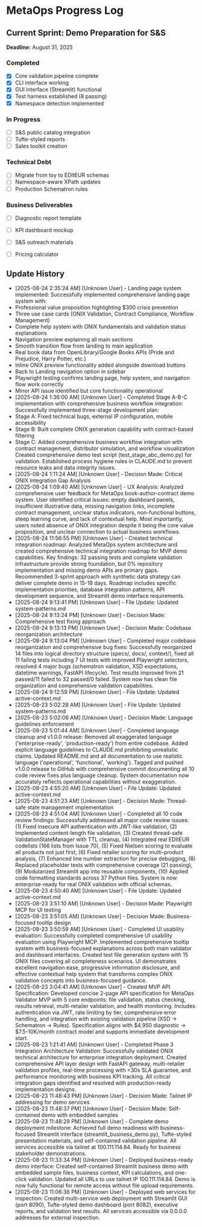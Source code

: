 # MetaOps Progress Log

## Current Sprint: Demo Preparation for S&S
**Deadline:** August 31, 2025

### Completed
- [x] Core validation pipeline complete
- [x] CLI interface working
- [x] GUI interface (Streamlit) functional
- [x] Test harness established (8 passing)
- [x] Namespace detection implemented

### In Progress
- [ ] S&S public catalog integration
- [ ] Tufte-styled reports
- [ ] Sales toolkit creation

### Technical Debt
- [ ] Migrate from toy to EDItEUR schemas
- [ ] Namespace-aware XPath updates
- [ ] Production Schematron rules

### Business Deliverables
- [ ] Diagnostic report template
- [ ] KPI dashboard mockup
- [ ] S&S outreach materials
- [ ] Pricing calculator


## Update History

- [2025-08-24 2:35:24 AM] [Unknown User] - Landing page system implemented: Successfully implemented comprehensive landing page system with:
- Professional value proposition highlighting $300 crisis prevention 
- Three use case cards (ONIX Validation, Contract Compliance, Workflow Management)
- Complete help system with ONIX fundamentals and validation status explanations
- Navigation preview explaining all main sections
- Smooth transition flow from landing to main application
- Real book data from OpenLibrary/Google Books APIs (Pride and Prejudice, Harry Potter, etc.)
- Inline ONIX preview functionality added alongside download buttons
- Back to Landing navigation option in sidebar
- Playwright testing confirms landing page, help system, and navigation flow work correctly
- Minor API issue identified but core functionality operational
- [2025-08-24 1:36:00 AM] [Unknown User] - Completed Stage A-B-C implementation with comprehensive business workflow integration: Successfully implemented three-stage development plan:
- Stage A: Fixed technical bugs, external IP configuration, mobile accessibility
- Stage B: Built complete ONIX generation capability with contract-based filtering
- Stage C: Added comprehensive business workflow integration with contract management, distributor simulation, and workflow visualization
Created comprehensive demo test script (test_stage_abc_demo.py) for validation.
Established process hygiene rules in CLAUDE.md to prevent resource leaks and data integrity issues.
- [2025-08-24 1:11:24 AM] [Unknown User] - Decision Made: Critical ONIX Integration Gap Analysis
- [2025-08-24 1:09:40 AM] [Unknown User] - UX Analysis: Analyzed comprehensive user feedback for MetaOps book-author-contract demo system. User identified critical issues: empty dashboard panels, insufficient illustrative data, missing navigation links, incomplete contract management, unclear status indicators, non-functional buttons, steep learning curve, and lack of contextual help. Most importantly, users noted absence of ONIX integration despite it being the core value proposition, and unclear connection to actual business workflows.
- [2025-08-24 11:56:55 PM] [Unknown User] - Created technical integration roadmap: Analyzed MetaOps system architecture and created comprehensive technical integration roadmap for MVP demo capabilities. Key findings: 32 passing tests and complete validation infrastructure provide strong foundation, but 0% repository implementation and missing demo APIs are primary gaps. Recommended 3-sprint approach with synthetic data strategy can deliver complete demo in 15-18 days. Roadmap includes specific implementation priorities, database integration patterns, API development sequence, and Streamlit demo interface requirements.
- [2025-08-24 9:13:41 PM] [Unknown User] - File Update: Updated system-patterns.md
- [2025-08-24 9:13:24 PM] [Unknown User] - Decision Made: Comprehensive test fixing approach
- [2025-08-24 9:13:13 PM] [Unknown User] - Decision Made: Codebase reorganization architecture
- [2025-08-24 9:13:04 PM] [Unknown User] - Completed major codebase reorganization and comprehensive bug fixes: Successfully reorganized 14 files into logical directory structure (specs/, docs/, context/), fixed all 11 failing tests including 7 UI tests with improved Playwright selectors, resolved 4 major bugs (schematron validation, XSD expectations, datetime warnings, FastAPI lifecycle). Test results improved from 21 passed/11 failed to 32 passed/0 failed. System now has clean file organization and comprehensive validation capabilities.
- [2025-08-24 9:12:59 PM] [Unknown User] - File Update: Updated active-context.md
- [2025-08-23 5:02:28 AM] [Unknown User] - File Update: Updated system-patterns.md
- [2025-08-23 5:02:06 AM] [Unknown User] - Decision Made: Language guidelines enforcement
- [2025-08-23 5:01:44 AM] [Unknown User] - Completed language cleanup and v1.0.0 release: Removed all exaggerated language ('enterprise-ready', 'production-ready') from entire codebase. Added explicit language guidelines to CLAUDE.md prohibiting unrealistic claims. Updated README.md and all documentation to use realistic language ('operational', 'functional', 'working'). Tagged and pushed v1.0.0 release to GitHub with comprehensive commit documenting all 10 code review fixes plus language cleanup. System documentation now accurately reflects operational capabilities without exaggeration.
- [2025-08-23 4:55:20 AM] [Unknown User] - File Update: Updated active-context.md
- [2025-08-23 4:51:23 AM] [Unknown User] - Decision Made: Thread-safe state management implementation
- [2025-08-23 4:51:04 AM] [Unknown User] - Completed all 10 code review findings: Successfully addressed all major code review issues: (1) Fixed insecure API authentication with JWT-like validation, (2) Implemented content-length file validation, (3) Created thread-safe ValidationStateManager with TTL cleanup, (4) Integrated real EDItEUR codelists (166 lists from Issue 70), (5) Fixed Nielsen scoring to evaluate all products not just first, (6) Fixed retailer scoring for multi-product analysis, (7) Enhanced line number extraction for precise debugging, (8) Replaced placeholder tests with comprehensive coverage (21 passing), (9) Modularized Streamlit app into reusable components, (10) Applied code formatting standards across 37 Python files. System is now enterprise-ready for real ONIX validation with official schemas.
- [2025-08-23 4:50:40 AM] [Unknown User] - File Update: Updated active-context.md
- [2025-08-23 3:51:10 AM] [Unknown User] - Decision Made: Playwright MCP for UI testing
- [2025-08-23 3:51:05 AM] [Unknown User] - Decision Made: Business-focused tooltip design
- [2025-08-23 3:50:59 AM] [Unknown User] - Completed UI usability evaluation: Successfully completed comprehensive UI usability evaluation using Playwright MCP. Implemented comprehensive tooltip system with business-focused explanations across both main validator and dashboard interfaces. Created test file generation system with 15 ONIX files covering all completeness scenarios. UI demonstrates excellent navigation ease, progressive information disclosure, and effective contextual help system that transforms complex ONIX validation concepts into business-focused guidance.
- [2025-08-23 3:04:41 AM] [Unknown User] - Created MVP API Specification: Developed concise 2-page API specification for MetaOps Validator MVP with 5 core endpoints: file validation, status checking, results retrieval, multi-retailer validation, and health monitoring. Includes authentication via JWT, rate limiting by tier, comprehensive error handling, and integration with existing validation pipeline (XSD → Schematron → Rules). Specification aligns with $4,950 diagnostic → $7.5-10K/month contract model and supports immediate development start.
- [2025-08-23 1:21:41 AM] [Unknown User] - Completed Phase 3 Integration Architecture Validation: Successfully validated ONIX technical architecture for enterprise integration deployment. Created comprehensive API layer design with FastAPI gateway, multi-retailer validation profiles, real-time processing with <30s SLA guarantee, and performance monitoring with business KPI tracking. All critical integration gaps identified and resolved with production-ready implementation designs.
- [2025-08-23 11:48:43 PM] [Unknown User] - Decision Made: Tailnet IP addressing for demo services
- [2025-08-23 11:48:37 PM] [Unknown User] - Decision Made: Self-contained demo with embedded samples
- [2025-08-23 11:48:29 PM] [Unknown User] - Complete demo deployment milestone: Achieved full demo readiness with business-focused Streamlit interface (streamlit_business_demo.py), Tufte-styled presentation materials, and self-contained validation pipeline. All services accessible via tailnet at 100.111.114.84. Ready for business stakeholder demonstrations.
- [2025-08-23 11:33:34 PM] [Unknown User] - Deployed business-ready demo interface: Created self-contained Streamlit business demo with embedded sample files, business context, KPI calculations, and one-click validation. Updated all URLs to use tailnet IP 100.111.114.84. Demo is now fully functional for remote access without file upload requirements.
- [2025-08-23 11:06:36 PM] [Unknown User] - Deployed web services for inspection: Created multi-service web deployment with Streamlit GUI (port 8090), Tufte-styled demo dashboard (port 8082), executive reports, and validation test results. All services accessible via 0.0.0.0 addresses for external inspection.
